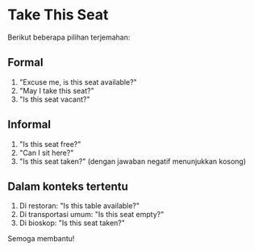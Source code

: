 # Take This Seat

Berikut beberapa pilihan terjemahan:

## Formal
1. "Excuse me, is this seat available?"
2. "May I take this seat?"
3. "Is this seat vacant?"

## Informal
1. "Is this seat free?"
2. "Can I sit here?"
3. "Is this seat taken?" (dengan jawaban negatif menunjukkan kosong)

## Dalam konteks tertentu
1. Di restoran: "Is this table available?"
2. Di transportasi umum: "Is this seat empty?"
3. Di bioskop: "Is this seat taken?"

Semoga membantu!

